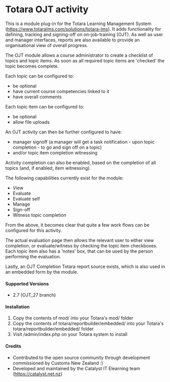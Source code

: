 # Totara OJT activity
This is a module plug-in for the Totara Learning Management System (https://www.totaralms.com/solutions/totara-lms). It adds functionality for defining, tracking and signing-off on on-job-training (OJT).  As well
as user and manager interfaces, reports are also available to provide an organisational view of overall progress.

The OJT module allows a course administrator to create a checklist of topics and topic items. As soon as all required topic items are 'checked' the topic becomes complete.

Each topic can be configured to:
* be optional
* have current course competencies linked to it
* have overall comments

Each topic item can be configured to:
* be optional
* allow file uploads

An OJT activity can then be further configured to have:
* manager signoff (a manager will get a task notification - upon topic completion - to go and sign off on a topic)
* and/or topic item completion witnessing

Activity completion can also be enabled, based on the completion of all topics (and, if enabled, item witnessing).

The following capabilities currently exist for the module:
* View
* Evaluate
* Evaluate self
* Manage
* Sign-off
* Witness topic completion

From the above, it becomes clear that quite a few work flows can be configured for this activity.

The actual evaluation page then allows the relevant user to either view completion, or evaluate/witness by checking the topic item checkboxes. Each topic item also has a 'notes' box, that can be used by the person performing the evaluation.

Lastly, an OJT Completion Totara report source exists, which is also used in an embedded form by the module.

#### Supported Versions
* 2.7 (OJT_27 branch)

#### Installation
1. Copy the contents of mod/ into your Totara's mod/ folder
2. Copy the contents of totara/reportbuilder/embedded/ into your Totara's totara/reportbuilder/embedded/ folder
3. Visit /admin/index.php on your Totara system to install

#### Credits
* Contributed to the open source community through development commissioned by Customs New Zealand :)
* Developed and maintained by the Catalyst IT Elearning team (https://catalyst.net.nz)
